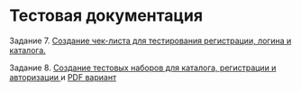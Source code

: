 # Тестовая документация
Задание 7. [Создание чек-листа для тестирования регистрации, логина и каталога.](https://docs.google.com/spreadsheets/d/1Y1N4uFo_7NpmFMfHqeBV3yq4TKVre3u2mKijFekV2JY/edit?usp=sharing)

Задание 8. [Создание тестовых наборов для каталога, регистрации и авторизации  ](https://app.qase.io/project/G8?author=256&previewMode=side&suite=177&view=2) и [PDF вариант](https://github.com/user-attachments/files/16823213/tc.pdf)
